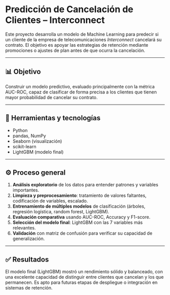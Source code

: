 # Predicción de Cancelación de Clientes – Interconnect

Este proyecto desarrolla un modelo de Machine Learning para predecir si un cliente de la empresa de telecomunicaciones *Interconnect* cancelará su contrato. El objetivo es apoyar las estrategias de retención mediante promociones o ajustes de plan antes de que ocurra la cancelación.

---

## 📊 Objetivo

Construir un modelo predictivo, evaluado principalmente con la métrica AUC-ROC, capaz de clasificar de forma precisa a los clientes que tienen mayor probabilidad de cancelar su contrato.

---

## 🧠 Herramientas y tecnologías

- Python  
- pandas, NumPy  
- Seaborn (visualización)  
- scikit-learn  
- LightGBM (modelo final)

---

## ⚙️ Proceso general

1. **Análisis exploratorio** de los datos para entender patrones y variables importantes.
2. **Limpieza y preprocesamiento**: tratamiento de valores faltantes, codificación de variables, escalado.
3. **Entrenamiento de múltiples modelos** de clasificación (árboles, regresión logística, random forest, LightGBM).
4. **Evaluación comparativa** usando AUC-ROC, Accuracy y F1-score.
5. **Selección del modelo final**: LightGBM con las 7 variables más relevantes.
6. **Validación** con matriz de confusión para verificar su capacidad de generalización.

---

## ✅ Resultados

El modelo final (LightGBM) mostró un rendimiento sólido y balanceado, con una excelente capacidad de distinguir entre clientes que cancelan y los que permanecen. Es apto para futuras etapas de despliegue o integración en sistemas de retención.
